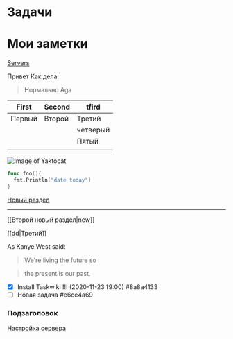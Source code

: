 # Задачи

# Мои заметки
[Servers](Сервера)

Привет Как дела:
> Нормально
> Aga


| First  | Second | tfird    |
|--------|--------|----------|
| Первый | Второй | Третий   |
|        |        | четверый |
|        |        | Пятый    |
|        |        |          |

![Image of Yaktocat](https://octodex.github.com/images/yaktocat.png)

```go
func foo(){
  fmt.Println("date today")
}
```
[Новый раздел](delete)

----

[[Второй новый раздeл|new]]

[[dd|Третий]]

As Kanye West said:

> We're living the future so

> the present is our past.

* [X] Install Taskwiki !!! (2020-11-23 19:00)  #8a8a4133
* [ ] Новая задача  #e6ce4a69

### Подзаголовок

[Настройка сервера](server_setup.md)

